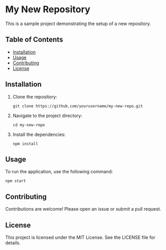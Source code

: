 # My New Repository

This is a sample project demonstrating the setup of a new repository.

## Table of Contents
- [Installation](#installation)
- [Usage](#usage)
- [Contributing](#contributing)
- [License](#license)

## Installation

1. Clone the repository:
   ```
   git clone https://github.com/yourusername/my-new-repo.git
   ```
2. Navigate to the project directory:
   ```
   cd my-new-repo
   ```
3. Install the dependencies:
   ```
   npm install
   ```

## Usage

To run the application, use the following command:
```
npm start
```

## Contributing

Contributions are welcome! Please open an issue or submit a pull request.

## License

This project is licensed under the MIT License. See the LICENSE file for details.